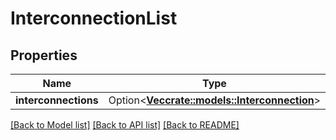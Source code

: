 # InterconnectionList

## Properties

Name | Type | Description | Notes
------------ | ------------- | ------------- | -------------
**interconnections** | Option<[**Vec<crate::models::Interconnection>**](Interconnection.md)> |  | [optional]

[[Back to Model list]](../README.md#documentation-for-models) [[Back to API list]](../README.md#documentation-for-api-endpoints) [[Back to README]](../README.md)


